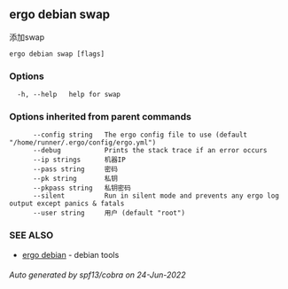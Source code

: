 ## ergo debian swap

添加swap

```
ergo debian swap [flags]
```

### Options

```
  -h, --help   help for swap
```

### Options inherited from parent commands

```
      --config string   The ergo config file to use (default "/home/runner/.ergo/config/ergo.yml")
      --debug           Prints the stack trace if an error occurs
      --ip strings      机器IP
      --pass string     密码
      --pk string       私钥
      --pkpass string   私钥密码
      --silent          Run in silent mode and prevents any ergo log output except panics & fatals
      --user string     用户 (default "root")
```

### SEE ALSO

* [ergo debian](ergo_debian.md)	 - debian tools

###### Auto generated by spf13/cobra on 24-Jun-2022
